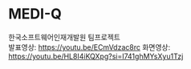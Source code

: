 # MEDI-Q
한국소프트웨어인재개발원 팀프로젝트<br/>
발표영상: https://youtu.be/ECmVdzac8rc
화면영상: https://youtu.be/HL8I4iKQXpg?si=I741ghMYsXyu1Tzj

